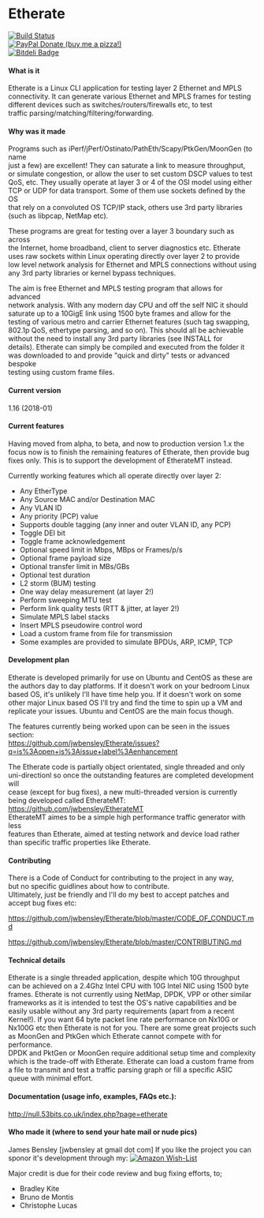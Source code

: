 Etherate
========

[![Build Status](https://travis-ci.org/jwbensley/Etherate.svg?branch=master)](https://travis-ci.org/jwbensley/Etherate)  
[![PayPal Donate (buy me a pizza!)](https://img.shields.io/badge/paypal-donate-green.svg)](https://www.paypal.com/cgi-bin/webscr?cmd=_donations&business=james%40bensley%2eme&lc=GB&item_name=Etherate&currency_code=GBP)  
[![Bitdeli Badge](https://null.53bits.co.uk/uploads/programming/c/etherate/etherate-github-badge.png)](https://bitdeli.com/free "Bitdeli Badge")  


#### What is it

  Etherate is a Linux CLI application for testing layer 2 Ethernet and MPLS  
  connectivity. It can generate various Ethernet and MPLS frames for testing  
  different devices such as switches/routers/firewalls etc, to test  
  traffic parsing/matching/filtering/forwarding.


#### Why was it made

  Programs such as iPerf/jPerf/Ostinato/PathEth/Scapy/PtkGen/MoonGen (to name  
  just a few) are excellent! They can saturate a link to measure throughput,  
  or simulate congestion, or allow the user to set custom DSCP values to test  
  QoS, etc. They usually operate at layer 3 or 4 of the OSI model using either  
  TCP or UDP for data transport. Some of them use sockets defined by the OS  
  that rely on a convoluted OS TCP/IP stack, others use 3rd party libraries  
  (such as libpcap, NetMap etc).

  These programs are great for testing over a layer 3 boundary such as across  
  the Internet, home broadband, client to server diagnostics etc. Etherate  
  uses raw sockets within Linux operating directly over layer 2 to provide  
  low level network analysis for Ethernet and MPLS connections without using  
  any 3rd party libraries or kernel bypass techniques.

  The aim is free Ethernet and MPLS testing program that allows for advanced  
  network analysis. With any modern day CPU and off the self NIC it should  
  saturate up to a 10GigE link using 1500 byte frames and allow for the  
  testing of various metro and carrier Ethernet features (such tag swapping,  
  802.1p QoS, ethertype parsing, and so on). This should all be achievable  
  without the need to install any 3rd party libraries (see INSTALL for  
  details). Etherate can simply be compiled and executed from the folder it  
  was downloaded to and provide "quick and dirty" tests or advanced bespoke  
  testing using custom frame files.


#### Current version

  1.16 (2018-01)


#### Current features

  Having moved from alpha, to beta, and now to production version 1.x the  
  focus now is to finish the remaining features of Etherate, then provide bug  
  fixes only. This is to support the development of EtherateMT instead.  

  Currently working features which all operate directly over layer 2:  
  
  - Any EtherType
  - Any Source MAC and/or Destination MAC
  - Any VLAN ID
  - Any priority (PCP) value
  - Supports double tagging (any inner and outer VLAN ID, any PCP)
  - Toggle DEI bit
  - Toggle frame acknowledgement
  - Optional speed limit in Mbps, MBps or Frames/p/s
  - Optional frame payload size
  - Optional transfer limit in MBs/GBs
  - Optional test duration
  - L2 storm (BUM) testing
  - One way delay measurement (at layer 2!)
  - Perform sweeping MTU test
  - Perform link quality tests (RTT & jitter, at layer 2!)
  - Simulate MPLS label stacks
  - Insert MPLS pseudowire control word
  - Load a custom frame from file for transmission
  - Some examples are provided to simulate BPDUs, ARP, ICMP, TCP


#### Development plan

  Etherate is developed primarily for use on Ubuntu and CentOS as these are  
  the authors day to day platforms. If it doesn't work on your bedroom Linux  
  based OS, it's unlikely I'll have time help you. If it doesn't work on some  
  other major Linux based OS I'll try and find the time to spin up a VM and  
  replicate your issues. Ubuntu and CentOS are the main focus though.  
    
  The features currently being worked upon can be seen in the issues section:  
  https://github.com/jwbensley/Etherate/issues?q=is%3Aopen+is%3Aissue+label%3Aenhancement
  
  The Etherate code is partially object orientated, single threaded and only  
  uni-directionl so once the outstanding features are completed development will  
  cease (except for bug fixes), a new multi-threaded version is currently  
  being developed called EtherateMT: https://github.com/jwbensley/EtherateMT  
  EtherateMT aimes to be a simple high performance traffic generator with less  
  features than Etherate, aimed at testing network and device load rather  
  than specific traffic properties like Etherate.


#### Contributing

  There is a Code of Conduct for contributing to the project in any way,  
  but no specific guidlines about how to contribute.  
  Ultimately, just be friendly and I'll do my best to accept patches and  
  accept bug fixes etc:  

  https://github.com/jwbensley/Etherate/blob/master/CODE_OF_CONDUCT.md  

  https://github.com/jwbensley/Etherate/blob/master/CONTRIBUTING.md


#### Technical details

  Etherate is a single threaded application, despite which 10G throughput  
  can be achieved on a 2.4Ghz Intel CPU with 10G Intel NIC using 1500 byte  
  frames. Etherate is not currently using NetMap, DPDK, VPP or other similar  
  frameworks as it is intended to test the OS's native capabilities and be  
  easily usable without any 3rd party requirements (apart from a recent  
  Kernel!). If you want 64 byte packet line rate performance on Nx10G or  
  Nx100G etc then Etherate is not for you. There are some great projects such  
  as MoonGen and PtkGen which Etherate cannot compete with for performance.  
  DPDK and PktGen or MoonGen require additional setup time and complexity  
  which is the trade-off with Etherate. Etherate can load a custom frame from  
  a file to transmit and test a traffic parsing graph or fill a specific ASIC  
  queue with minimal effort.  


#### Documentation (usage info, examples, FAQs etc.):

  http://null.53bits.co.uk/index.php?page=etherate


#### Who made it (where to send your hate mail or nude pics)

  James Bensley [jwbensley at gmail dot com]
  If you like the project you can sponor it's development through my: 
  [![Amazon Wish-List](http://amzn.eu/0v7YJZw)](http://amzn.eu/0v7YJZw)

  Major credit is due for their code review and bug fixing efforts, to;  
  - Bradley Kite  
  - Bruno de Montis  
  - Christophe Lucas  
